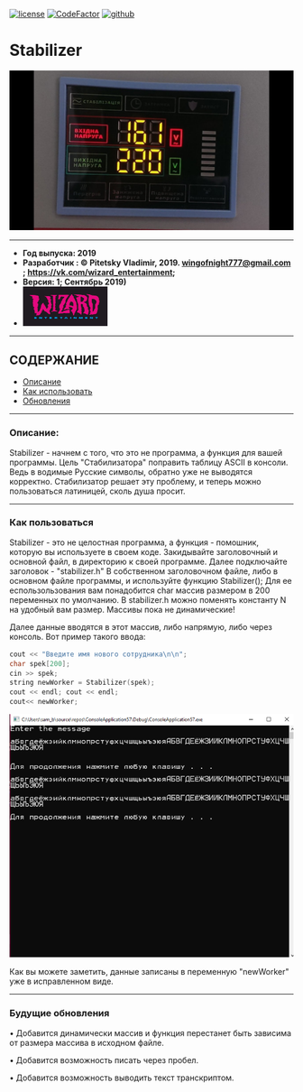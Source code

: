 [![license](https://img.shields.io/github/license/mashape/apistatus.svg)](https://github.com/wingofnight/Stabilizer/blob/master/LICENSE) [![CodeFactor](https://www.codefactor.io/repository/github/wingofnight/stabilizer/badge)](https://www.codefactor.io/repository/github/wingofnight/stabilizer)
[![github](https://github.githubassets.com/favicon.ico)](https://github.com/wingofnight)

# Stabilizer
![Stabilizer](https://github.com/wingofnight/Stabilizer/blob/master/maxresdefault%20(1).jpg)

***
- **Год выпуска: 2019**
- **Разработчик : © Pitetsky Vladimir, 2019. wingofnight777@gmail.com ; https://vk.com/wizard_entertainment;**
- **Версия: 1; Сентябрь 2019)**
- [<img src=https://github.com/wingofnight/Stabilizer/blob/master/wizard.jpg width="150" height="70"/>](https://vk.com/wizard_entertainment)
***

## СОДЕРЖАНИЕ
- [Описание](#descript)
- [Как использовать](#chu)
- [Обновления](#chang)  
***

### <a name = "descript"> Описание: </a>

Stabilizer - начнем с того, что это не программа, а функция для вашей программы. Цель "Стабилизатора" поправить таблицу ASCII в 
консоли. Ведь в водимые Русские символы, обратно уже не выводятся корректно. Стабилизатор решает эту проблему, и теперь можно пользоваться латиницей, сколь душа просит. 
***
### <a name="chu"> Как пользоваться </a>

Stabilizer - это не целостная программа, а функция - помошник, которую вы используете в своем коде. Закидывайте заголовочный и основной файл, в директорию к своей программе. Далее подключайте заголовок - "stabilizer.h" В собственном заголовочном файле, либо в основном файле программы, и используйте функцию Stabilizer(); Для ее еспользользования вам понадобится char массив размером в 200 переменных по умолчанию. В stabilizer.h можно поменять константу N на удобный вам размер. Массивы пока не динамические!

Далее данные вводятся в этот массив, либо напрямую, либо через консоль. Вот пример такого ввода:

```cpp
cout << "Введите имя нового сотрудника\n\n";
char spek[200];
cin >> spek;
string newWorker = Stabilizer(spek);
cout << endl; cout << endl;
cout<< newWorker;
 ```
 ![Stabilizer](https://github.com/wingofnight/Stabilizer/blob/master/Снимок%20экрана%20(194).png)
 
 Как вы можете заметить, данные записаны в переменную "newWorker" уже в исправленном виде. 

***
### <a name="change"> Будущие обновления </a>

• Добавится динамически массив и функция перестанет быть зависима от размера массива в исходном файле.

• Добавится возможность писать через пробел.

• Добавится возможность выводить текст транскриптом. 
